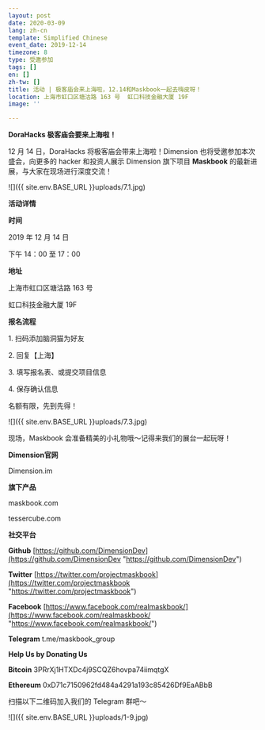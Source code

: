 ```yaml
---
layout: post
date: 2020-03-09
lang: zh-cn
template: Simplified Chinese
event_date: 2019-12-14
timezone: 8
type: 受邀参加
tags: []
en: []
zh-tw: []
title: 活动 | 极客庙会来上海啦，12.14和Maskbook一起去嗨皮呀！
location: 上海市虹口区塘沽路 163 号  虹口科技金融大厦 19F
image: ''

---
```

**DoraHacks 极客庙会要来上海啦！**

12 月 14 日，DoraHacks 将极客庙会带来上海啦！Dimension 也将受邀参加本次盛会，向更多的 hacker 和投资人展示 Dimension 旗下项目 **Maskbook** 的最新进展，与大家在现场进行深度交流！

![]({{ site.env.BASE_URL }}uploads/7.1.jpg)

**活动详情**

**时间**

2019 年 12 月 14 日

下午 14：00 至 17：00

**地址**

上海市虹口区塘沽路 163 号

虹口科技金融大厦 19F

**报名流程**

1\. 扫码添加脑洞猫为好友

2\. 回复【上海】

3\. 填写报名表、或提交项目信息

4\. 保存确认信息

名额有限，先到先得！

![]({{ site.env.BASE_URL }}uploads/7.3.jpg)

现场，Maskbook 会准备精美的小礼物哦～记得来我们的展台一起玩呀！

**Dimension官网**

Dimension.im

**旗下产品**

maskbook.com

tessercube.com

**社交平台**

**Github** [https://github.com/DimensionDev](https://github.com/DimensionDev "https://github.com/DimensionDev")

**Twitter** [https://twitter.com/projectmaskbook](https://twitter.com/projectmaskbook "https://twitter.com/projectmaskbook")

**Facebook** [https://www.facebook.com/realmaskbook/](https://www.facebook.com/realmaskbook/ "https://www.facebook.com/realmaskbook/")

**Telegram** t.me/maskbook_group

**Help Us by Donating Us**

**Bitcoin** 3PRrXj1HTXDc4j9SCQZ6hovpa74iimqtgX

**Ethereum** 0xD71c7150962fd484a4291a193c85426Df9EaABbB

扫描以下二维码加入我们的 Telegram 群吧～

![]({{ site.env.BASE_URL }}uploads/1-9.jpg)